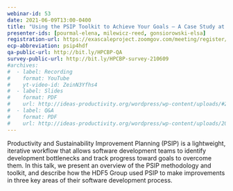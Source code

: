 ```yaml
---
webinar-id: 53
date: 2021-06-09T13:00-0400
title: "Using the PSIP Toolkit to Achieve Your Goals – A Case Study at The HDF Group"
presenter-ids: [pourmal-elena, milewicz-reed, gonsiorowski-elsa]
registration-url: https://exascaleproject.zoomgov.com/meeting/register/vJItdOqtqD4uHWFp_SCGelX6Zxdiuw6Hm7o
ecp-abbreviation: psip4hdf
qa-public-url: http://bit.ly/HPCBP-QA
survey-public-url: http://bit.ly/HPCBP-survey-210609
#archives:
#  - label: Recording
#    format: YouTube
#    yt-video-id: ZeinN3Yfhs4
#  - label: Slides
#    format: PDF
#    url: http://ideas-productivity.org/wordpress/wp-content/uploads/#2021/05/hpcbp052-fortran-cpp-bindings.pdf
#  - label: Q&A
#    format: PDF
#    url: http://ideas-productivity.org/wordpress/wp-content/uploads/2020/07/webinar043-spack-qa.pdf
---
```

Productivity and Sustainability Improvement Planning (PSIP) is a lightweight, iterative workflow that allows software development teams to identify development bottlenecks and track progress toward goals to overcome them. In this talk, we present an overview of the PSIP methodology and toolkit, and describe how the HDF5 Group used PSIP to make improvements in three key areas of their software development process.
